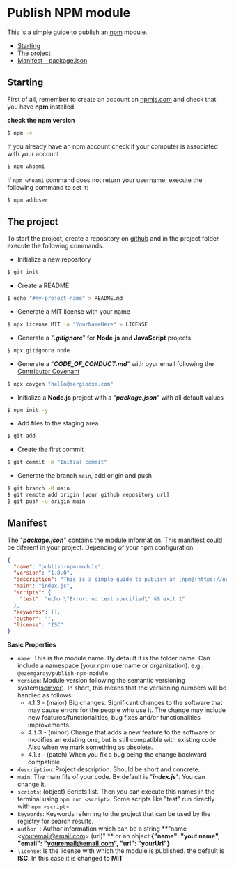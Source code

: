 # Publish NPM module

This is a simple guide to publish an [npm](https://npmjs.com) module.

* [Starting](#starting)
* [The project](#the-project)
* [Manifest - package.json](#manifest)


## Starting

First of all, remember to create an account on [npmjs.com](https://npmjs.com) and check that you have **npm** installed.

**check the npm version**

```sh
$ npm -v
```

If you already have an npm account check if your computer is associated with your account

```sh
$ npm whoami
```

If `npm whoami` command does not return your username, execute the following command to set it:

```sh
$ npm adduser
```

## The project

To start the project, create a repository on [github](https://github.com) and in the project folder execute the following commands.

- Initialize a new  repository  
```sh
$ git init
```

- Create a README  
```sh
$ echo "#my-project-name" > README.md
```

- Generate a MIT license with your name  
```sh
$ npx license MIT -o "YourNameHere" > LICENSE
```

- Generate a "***.gitignore***" for **Node.js** and **JavaScript** projects.  
```sh
$ npx gitignore node
```

- Generate a "***CODE_OF_CONDUCT.md***" with oyur email following the [Contributor Covenant](https://www.contributor-covenant.org/)  
```sh
$ npx covgen "hello@sergiodxa.com"
```

- Initialize a **Node.js** project with a "***package.json***" with all default values  
```sh
$ npm init -y
```

- Add files to the staging area  
```sh
$ git add .
```

- Create the first commit  
```sh
$ git commit -m "Initial commit"
```

- Generate the branch `main`, add origin and push  
```sh
$ git branch -M main
$ git remote add origin [your github repository url]
$ git push -u origin main
```

## Manifest

The "***package.json***" contains the module information.
This manifiest could be diferent in your project. Depending of your npm configuration.

```json
{
  "name": "publish-npm-module",
  "version": "1.0.0",
  "description": "This is a simple guide to publish an [npm](https://npmjs.com) module.",
  "main": "index.js",
  "scripts": {
    "test": "echo \"Error: no test specified\" && exit 1"
  },
  "keywords": [],
  "author": "",
  "license": "ISC"
}
```

**Basic Properties**

- `name`: This is the module name. By default it is the folder name. Can include a namespace (your npm username or organization). 
e.g.: `@ezemgaray/publish-npm-module`
- `version`: Module version following the semantic versioning system([semver](https://semver.org/)). 
In short, this means that the versioning numbers will be handled as follows:
  - `4`.1.3 - (major) Big changes. Significant changes to the software that may cause errors for the people who use it. The change may include new features/functionalities, bug fixes and/or functionalities improvements.
  - 4.`1`.3 - (minor) Change that adds a new feature to the software or modifies an existing one, but is still compatible with existing code. Also when we mark something as obsolete.
  - 4.1.`3` - (patch) When you fix a bug being the change backward compatible.
- `description`: Project description. Should be short and concrete.
- `main`: The main file of your code. By default is "***index.js***". You can change it.
- `scripts`: (object) Scripts list. Then you can execute this names in the terminal using `npm run <script>`. Some scripts like "test" run directly with `npm <script>`
- `keywords`: Keywords referring to the project that can be used by the registry for search results.
- `author `: Author information which can be a string **"name &lt;youremail@email.com&gt; (url)" ** or an object **{"name": "yout name", "email": "youremail@email.com", "url": "yourUrl"}**
- `license`: Is the license with which the module is published. the default is **ISC**. In this case it is changed to **MIT**